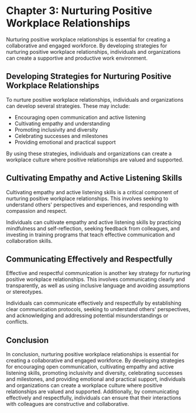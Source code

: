 Chapter 3: Nurturing Positive Workplace Relationships
=====================================================

Nurturing positive workplace relationships is essential for creating a collaborative and engaged workforce. By developing strategies for nurturing positive workplace relationships, individuals and organizations can create a supportive and productive work environment.

Developing Strategies for Nurturing Positive Workplace Relationships
--------------------------------------------------------------------

To nurture positive workplace relationships, individuals and organizations can develop several strategies. These may include:

* Encouraging open communication and active listening
* Cultivating empathy and understanding
* Promoting inclusivity and diversity
* Celebrating successes and milestones
* Providing emotional and practical support

By using these strategies, individuals and organizations can create a workplace culture where positive relationships are valued and supported.

Cultivating Empathy and Active Listening Skills
-----------------------------------------------

Cultivating empathy and active listening skills is a critical component of nurturing positive workplace relationships. This involves seeking to understand others' perspectives and experiences, and responding with compassion and respect.

Individuals can cultivate empathy and active listening skills by practicing mindfulness and self-reflection, seeking feedback from colleagues, and investing in training programs that teach effective communication and collaboration skills.

Communicating Effectively and Respectfully
------------------------------------------

Effective and respectful communication is another key strategy for nurturing positive workplace relationships. This involves communicating clearly and transparently, as well as using inclusive language and avoiding assumptions or stereotypes.

Individuals can communicate effectively and respectfully by establishing clear communication protocols, seeking to understand others' perspectives, and acknowledging and addressing potential misunderstandings or conflicts.

Conclusion
----------

In conclusion, nurturing positive workplace relationships is essential for creating a collaborative and engaged workforce. By developing strategies for encouraging open communication, cultivating empathy and active listening skills, promoting inclusivity and diversity, celebrating successes and milestones, and providing emotional and practical support, individuals and organizations can create a workplace culture where positive relationships are valued and supported. Additionally, by communicating effectively and respectfully, individuals can ensure that their interactions with colleagues are constructive and collaborative.


